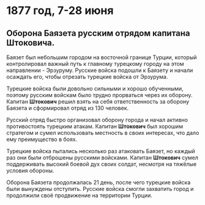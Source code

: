 # 1877 год, 7-28 июня
## Оборона Баязета русским отрядом капитана Штоковича.
Баязет был небольшим городом на восточной границе Турции, который контролировал важный путь к главному турецкому городу на этом направлении - Эрзуруму. Русские войска подошли к Баязету и начали осаждать его, чтобы отрезать турецкие войска от Эрзурума.

Турецкие войска были довольно сильными и хорошо обученными, поэтому русским войскам было трудно прорваться через их оборону. Капитан **Штокович** решил взять на себя ответственность за оборону Баязета и сформировал отряд из 130 человек.

Русский отряд быстро организовал оборону города и начал активно противостоять турецким атакам. Капитан **Штокович** был хорошим стратегом и сумел использовать местность в своих интересах, что дало ему преимущество в боях.

Турецкие войска пытались несколько раз атаковать Баязет, но каждый раз они были отброшены русскими войсками. Капитан **Штокович** сумел поддерживать высокий боевой дух своих солдат, несмотря на тяжёлые условия обороны.

Оборона Баязета продолжалась 21 день, после чего турецкие войска были вынуждены отступить. Русские войска смогли захватить город и продолжили своё продвижение на территории Турции.